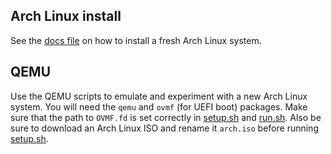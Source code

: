 ## Arch Linux install
See the [docs file](docs.txt) on how to install a fresh Arch Linux system.

## QEMU
Use the QEMU scripts to emulate and experiment with a new Arch Linux system. You will need the `qemu` and `ovmf` (for UEFI boot) packages. Make sure that the path to `OVMF.fd` is set correctly in [setup.sh](setup.sh) and [run.sh](run.sh). Also be sure to download an Arch Linux ISO and rename it `arch.iso` before running [setup.sh](setup.sh).